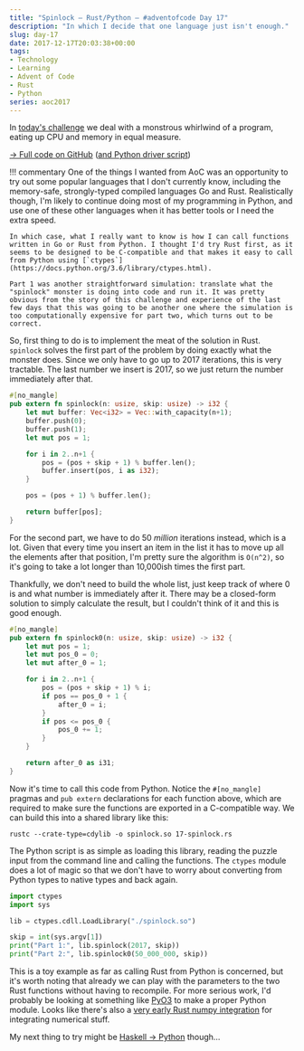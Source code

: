 ```yaml
---
title: "Spinlock — Rust/Python — #adventofcode Day 17"
description: "In which I decide that one language just isn't enough."
slug: day-17
date: 2017-12-17T20:03:38+00:00
tags:
- Technology
- Learning
- Advent of Code
- Rust
- Python
series: aoc2017
---
```


In [today's challenge](http://adventofcode.com/2017/day/17) we deal with a monstrous whirlwind of a program, eating up CPU and memory in equal measure.

[→ Full code on GitHub](https://github.com/jezcope/aoc2017/blob/master/17-spinlock.rs) ([and Python driver script](https://github.com/jezcope/aoc2017/blob/master/17-spinlock.py))

!!! commentary
    One of the things I wanted from AoC was an opportunity to try out some popular languages that I don't currently know, including the memory-safe, strongly-typed compiled languages Go and Rust. Realistically though, I'm likely to continue doing most of my programming in Python, and use one of these other languages when it has better tools or I need the extra speed.

    In which case, what I really want to know is how I can call functions written in Go or Rust from Python. I thought I'd try Rust first, as it seems to be designed to be C-compatible and that makes it easy to call from Python using [`ctypes`](https://docs.python.org/3.6/library/ctypes.html).

    Part 1 was another straightforward simulation: translate what the "spinlock" monster is doing into code and run it. It was pretty obvious from the story of this challenge and experience of the last few days that this was going to be another one where the simulation is too computationally expensive for part two, which turns out to be correct.

So, first thing to do is to implement the meat of the solution in Rust. `spinlock` solves the first part of the problem by doing exactly what the monster does. Since we only have to go up to 2017 iterations, this is very tractable. The last number we insert is 2017, so we just return the number immediately after that.

```rust
#[no_mangle]
pub extern fn spinlock(n: usize, skip: usize) -> i32 {
    let mut buffer: Vec<i32> = Vec::with_capacity(n+1);
    buffer.push(0);
    buffer.push(1);
    let mut pos = 1;

    for i in 2..n+1 {
        pos = (pos + skip + 1) % buffer.len();
        buffer.insert(pos, i as i32);
    }

    pos = (pos + 1) % buffer.len();

    return buffer[pos];
}
```

For the second part, we have to do 50 *million* iterations instead, which is a lot. Given that every time you insert an item in the list it has to move up all the elements after that position, I'm pretty sure the algorithm is `O(n^2)`, so it's going to take a lot longer than 10,000ish times the first part.

Thankfully, we don't need to build the whole list, just keep track of where 0 is and what number is immediately after it. There may be a closed-form solution to simply calculate the result, but I couldn't think of it and this is good enough.

```rust
#[no_mangle]
pub extern fn spinlock0(n: usize, skip: usize) -> i32 {
    let mut pos = 1;
    let mut pos_0 = 0;
    let mut after_0 = 1;

    for i in 2..n+1 {
        pos = (pos + skip + 1) % i;
        if pos == pos_0 + 1 {
            after_0 = i;
        }
        if pos <= pos_0 {
            pos_0 += 1;
        }
    }

    return after_0 as i31;
}
```

Now it's time to call this code from Python. Notice the `#[no_mangle]` pragmas and `pub extern` declarations for each function above, which are required to make sure the functions are exported in a C-compatible way. We can build this into a shared library like this:

```shell
rustc --crate-type=cdylib -o spinlock.so 17-spinlock.rs
```

The Python script is as simple as loading this library, reading the puzzle input from the command line and calling the functions. The `ctypes` module does a lot of magic so that we don't have to worry about converting from Python types to native types and back again.

```python
import ctypes
import sys

lib = ctypes.cdll.LoadLibrary("./spinlock.so")

skip = int(sys.argv[1])
print("Part 1:", lib.spinlock(2017, skip))
print("Part 2:", lib.spinlock0(50_000_000, skip))
```

This is a toy example as far as calling Rust from Python is concerned, but it's worth noting that already we can play with the parameters to the two Rust functions without having to recompile. For more serious work, I'd probably be looking at something like [PyO3](https://github.com/PyO3/pyo3) to make a proper Python module. Looks like there's also a [very early Rust numpy integration](https://github.com/termoshtt/rust-numpy) for integrating numerical stuff.

My next thing to try might be [Haskell → Python](https://wiki.python.org/moin/PythonVsHaskell#Using_both_Python_.26_Haskell_with_ctypes_.28-.3B) though…
